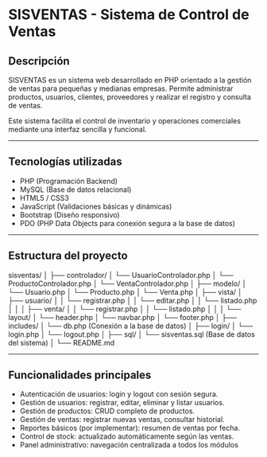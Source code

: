 # SISVENTAS - Sistema de Control de Ventas


## Descripción

SISVENTAS es un sistema web desarrollado en PHP orientado a la gestión de ventas para pequeñas y medianas empresas. Permite administrar productos, usuarios, clientes, proveedores y realizar el registro y consulta de ventas.

Este sistema facilita el control de inventario y operaciones comerciales mediante una interfaz sencilla y funcional.

---

## Tecnologías utilizadas

- PHP (Programación Backend)
- MySQL (Base de datos relacional)
- HTML5 / CSS3
- JavaScript (Validaciones básicas y dinámicas)
- Bootstrap (Diseño responsivo)
- PDO (PHP Data Objects para conexión segura a la base de datos)

---

## Estructura del proyecto

sisventas/
│
├── controlador/
│ └── UsuarioControlador.php
│ └── ProductoControlador.php
│ └── VentaControlador.php
│
├── modelo/
│ └── Usuario.php
│ └── Producto.php
│ └── Venta.php
│
├── vista/
│ ├── usuario/
│ │ └── registrar.php
│ │ └── editar.php
│ │ └── listado.php
│ │
│ ├── venta/
│ │ └── registrar.php
│ │ └── listado.php
│ │
│ └── layout/
│ └── header.php
│ └── navbar.php
│ └── footer.php
│
├── includes/
│ └── db.php (Conexión a la base de datos)
│
├── login/
│ └── login.php
│ └── logout.php
│
├── sql/
│ └── sisventas.sql (Base de datos del sistema)
│
└── README.md



---

##  Funcionalidades principales

-  Autenticación de usuarios: login y logout con sesión segura.
-  Gestión de usuarios: registrar, editar, eliminar y listar usuarios.
- Gestión de productos: CRUD completo de productos.
-  Gestión de ventas: registrar nuevas ventas, consultar historial.
- Reportes básicos (por implementar): resumen de ventas por fecha.
- Control de stock: actualizado automáticamente según las ventas.
- Panel administrativo: navegación centralizada a todos los módulos
